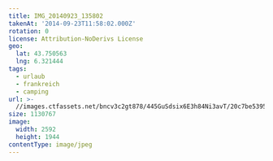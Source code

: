 ```yaml
---
title: IMG_20140923_135802
takenAt: '2014-09-23T11:58:02.000Z'
rotation: 0
license: Attribution-NoDerivs License
geo:
  lat: 43.750563
  lng: 6.321444
tags:
  - urlaub
  - frankreich
  - camping
url: >-
  //images.ctfassets.net/bncv3c2gt878/445GuSdsix6E3h84Ni3avT/20c7be539564dd2f69baca3c9cc5ac7a/img_20140923_135802_28234297721_o
size: 1130767
image:
  width: 2592
  height: 1944
contentType: image/jpeg
---
```


